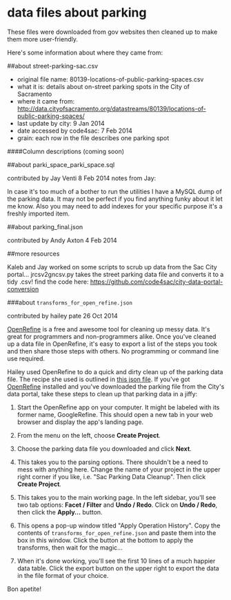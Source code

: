 data files about parking
============

These files were downloaded from gov websites then cleaned up to make them more user-friendly.

Here's some information about where they came from:

##about street-parking-sac.csv

* original file name: 80139-locations-of-public-parking-spaces.csv
* what it is: details about on-street parking spots in the City of Sacramento
* where it came from: http://data.cityofsacramento.org/datastreams/80139/locations-of-public-parking-spaces/
* last update by city: 9 Jan 2014
* date accessed by code4sac: 7 Feb 2014
* grain: each row in the file describes one parking spot

####Column descriptions
(coming soon)


##about parki_space_parki_space.sql

contributed by Jay Venti
8 Feb 2014
notes from Jay: 

In case it's too much of a bother to run the utilities I have a MySQL dump of the parking data.
It may not be perfect if you find anything funky about it let me know. Also you may need to add 
indexes for your specific purpose it's a freshly imported item.

##about parking_final.json

contributed by Andy Axton
4 Feb 2014




##more resources

Kaleb and Jay worked on some scripts to scrub up data from the Sac City portal... 
jrcsv2gncsv.py takes the street parking data file and converts it to a tidy .csv!
find the code here:
https://github.com/code4sac/city-data-portal-conversion

###about `transforms_for_open_refine.json`

contributed by hailey pate
26 Oct 2014

[OpenRefine](http://openrefine.org) is a free and awesome tool for cleaning up messy data. It's great for programmers and non-programmers alike. Once you've cleaned up a data file in OpenRefine, it's easy to export a list of the steps you took and then share those steps with others. No programming or command line use required. 

Hailey used OpenRefine to do a quick and dirty clean up of the parking data file. The recipe she used is outlined in [this json file](https://github.com/code4sac/data-parking/blob/master/transforms_for_open_refine.json). If you've got [OpenRefine](http://openrefine.org) installed and you've downloaded the parking file from the City's data portal, take these steps to clean up that parking data in a jiffy:

1. Start the OpenRefine app on your computer. It might be labeled with its former name, GoogleRefine. This should open a new tab in your web browser and display the app's landing page. 

2. From the menu on the left, choose __Create Project__. 

3. Choose the parking data file you downloaded and click __Next__. 

4. This takes you to the parsing options. There shouldn't be a need to mess with anything here. Change the name of your project in the upper right corner if you like, i.e. "Sac Parking Data Cleanup". Then click __Create Project__.

5. This takes you to the main working page. In the left sidebar, you'll see two tab options: __Facet / Filter__ and __Undo / Redo__. Click on __Undo / Redo__, then click the __Apply...__ button. 

6. This opens a pop-up window titled "Apply Operation History". Copy the contents of `transforms_for_open_refine.json` and paste them into the box in this window. Click the button at the bottom to apply the transforms, then wait for the magic...

7. When it's done working, you'll see the first 10 lines of a much happier data table. Click the export button on the upper right to export the data in the file format of your choice. 

Bon apetite! 








